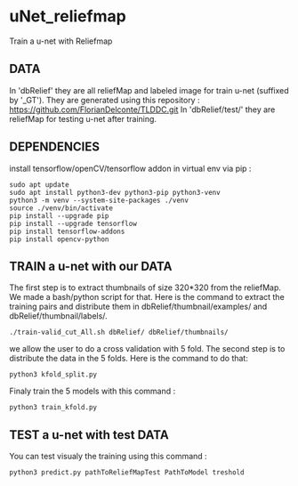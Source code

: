 # uNet_reliefmap
Train a u-net with Reliefmap

## DATA
In 'dbRelief' they are all reliefMap and labeled image for train u-net (suffixed by '_GT'). They are generated using this repository : https://github.com/FlorianDelconte/TLDDC.git
In 'dbRelief/test/' they are reliefMap for testing u-net after training.

## DEPENDENCIES
install tensorflow/openCV/tensorflow addon in virtual env via pip : 
```
sudo apt update
sudo apt install python3-dev python3-pip python3-venv
python3 -m venv --system-site-packages ./venv
source ./venv/bin/activate
pip install --upgrade pip
pip install --upgrade tensorflow
pip install tensorflow-addons
pip install opencv-python
```

## TRAIN a u-net with our DATA
The first step is to extract thumbnails of size 320*320 from the reliefMap. We made a bash/python script for that. Here is the command to extract the training pairs and distribute them in dbRelief/thumbnail/examples/ and dbRelief/thumbnail/labels/.
```
./train-valid_cut_All.sh dbRelief/ dbRelief/thumbnails/
```
we allow the user to do a cross validation with 5 fold. The second step is to distribute the data in the  5 folds. Here is the command to do that:
```
python3 kfold_split.py
```
Finaly train the 5 models with this command :
```
python3 train_kfold.py
```
## TEST a u-net with test DATA
You can test visualy the training using this command :
```
python3 predict.py pathToReliefMapTest PathToModel treshold
```
